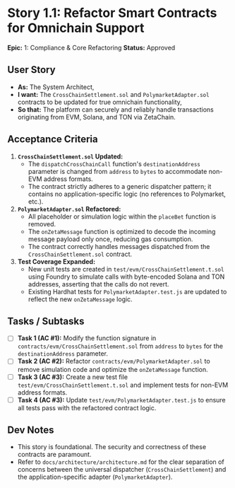 # Story 1.1: Refactor Smart Contracts for Omnichain Support

**Epic:** 1: Compliance & Core Refactoring
**Status:** Approved

## User Story

- **As:** The System Architect,
- **I want:** The `CrossChainSettlement.sol` and `PolymarketAdapter.sol` contracts to be updated for true omnichain functionality,
- **So that:** The platform can securely and reliably handle transactions originating from EVM, Solana, and TON via ZetaChain.

## Acceptance Criteria

1.  **`CrossChainSettlement.sol` Updated:**
    - The `dispatchCrossChainCall` function's `destinationAddress` parameter is changed from `address` to `bytes` to accommodate non-EVM address formats.
    - The contract strictly adheres to a generic dispatcher pattern; it contains no application-specific logic (no references to Polymarket, etc.).
2.  **`PolymarketAdapter.sol` Refactored:**
    - All placeholder or simulation logic within the `placeBet` function is removed.
    - The `onZetaMessage` function is optimized to decode the incoming message payload only once, reducing gas consumption.
    - The contract correctly handles messages dispatched from the `CrossChainSettlement.sol` contract.
3.  **Test Coverage Expanded:**
    - New unit tests are created in `test/evm/CrossChainSettlement.t.sol` using Foundry to simulate calls with byte-encoded Solana and TON addresses, asserting that the calls do not revert.
    - Existing Hardhat tests for `PolymarketAdapter.test.js` are updated to reflect the new `onZetaMessage` logic.

## Tasks / Subtasks

- [ ] **Task 1 (AC #1):** Modify the function signature in `contracts/evm/CrossChainSettlement.sol` from `address` to `bytes` for the `destinationAddress` parameter.
- [ ] **Task 2 (AC #2):** Refactor `contracts/evm/PolymarketAdapter.sol` to remove simulation code and optimize the `onZetaMessage` function.
- [ ] **Task 3 (AC #3):** Create a new test file `test/evm/CrossChainSettlement.t.sol` and implement tests for non-EVM address formats.
- [ ] **Task 4 (AC #3):** Update `test/evm/PolymarketAdapter.test.js` to ensure all tests pass with the refactored contract logic.

## Dev Notes

- This story is foundational. The security and correctness of these contracts are paramount.
- Refer to `docs/architecture/architecture.md` for the clear separation of concerns between the universal dispatcher (`CrossChainSettlement`) and the application-specific adapter (`PolymarketAdapter`).
